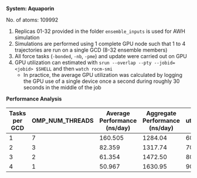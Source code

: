 **System: Aquaporin**

No. of atoms: 109992

1. Replicas 01-32 provided in the folder `ensemble_inputs` is used for AWH simulation
2. Simulations are performed using 1 complete GPU node such that 1 to 4 trajectories are run on a single GCD (8-32 ensemble members)
3. All force tasks (`-bonded`, `-nb`, `-pme`) and update were carried out on GPU
4. GPU utilization can estimated with `srun --overlap --pty --jobid=<jobid> $SHELL` and then `watch rocm-smi`
   * In practice, the average GPU utilization was calculated by logging the GPU use of a single device once a second during roughly 30 seconds in the middle of the job

**Performance Analysis**

| Tasks per GCD |  OMP_NUM_THREADS   | Average Performance (ns/day) | Aggregate Performance (ns/day) | GPU utilization (%) | Job ID  |
|---------------|--------------------|------------------------------|--------------------------------|---------------------|---------|
|       1       |        7           |       160.505                |      1284.04                   |  60                 | 5733306 |
|       2       |        3           |        82.359                |      1317.74                   |  70                 | 5733528 |
|       3       |        2           |        61.354                |      1472.50                   |  80                 | 5733538 |
|       4       |        1           |        50.967                |      1630.95                   |  90                 | 5733550 |
